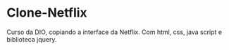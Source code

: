 # Clone-Netflix
Curso da DIO, copiando a interface da Netflix. Com html, css, java script e biblioteca jquery.
